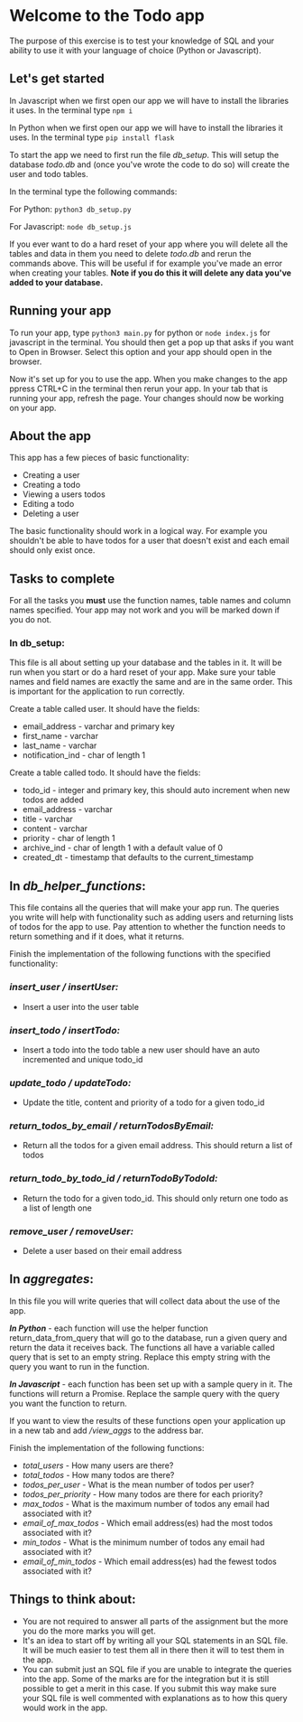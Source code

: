 # Welcome to the Todo app

The purpose of this exercise is to test your knowledge of SQL and your ability to use it with your language of choice (Python or Javascript).

## Let's get started
In Javascript when we first open our app we will have to install the libraries it uses. In the terminal type ```npm i```

In Python when we first open our app we will have to install the libraries it uses. In the terminal type ```pip install flask```

To start the app we need to first run the file _db_setup_. This will setup the database _todo.db_ and (once you've wrote the code to do so) will create the user and todo tables.

In the terminal type the following commands:

For Python:
```python3 db_setup.py```

For Javascript:
```node db_setup.js```

If you ever want to do a hard reset of your app where you will delete all the tables and data in them you need to delete _todo.db_ and rerun the commands above. This will be useful if for example you've made an error when creating your tables. **Note if you do this it will delete any data you've added to your database.**

## Running your app
To run your app, type ``` python3 main.py ``` for python or ``` node index.js ``` for javascript in the terminal. You should then get a pop up that asks if you want to Open in Browser. Select this option and your app should open in the browser.

Now it's set up for you to use the app. When you make changes to the app ppress CTRL+C in the terminal then rerun your app. In your tab that is running your app, refresh the page. Your changes should now be working on your app.

## About the app
This app has a few pieces of basic functionality:
 - Creating a user
 - Creating a todo
 - Viewing a users todos
 - Editing a todo
 - Deleting a user

The basic functionality should work in a logical way. For example you shouldn't be able to have todos for a user that doesn't exist and each email should only exist once.

## Tasks to complete
For all the tasks you **must** use the function names, table names and column names specified. Your app may not work and you will be marked down if you do not.

### In db_setup:

This file is all about setting up your database and the tables in it. It will be run when you start or do a hard reset of your app. Make sure your table names and field names are exactly the same and are in the same order. This is important for the application to run correctly.

Create a table called user. It should have the fields:
- email_address - varchar and primary key
- first_name - varchar
- last_name  - varchar
- notification_ind - char of length 1

Create a table called todo. It should have the fields:
- todo_id - integer and primary key, this should auto increment when new todos are added
- email_address - varchar
- title - varchar
- content - varchar
- priority - char of length 1
- archive_ind -  char of length 1 with a default value of 0
- created_dt - timestamp that defaults to the current_timestamp


## In _db_helper_functions_:

This file contains all the queries that will make your app run. The queries you write will help with functionality such as adding users and returning lists of todos for the app to use. Pay attention to whether the function needs to return something and if it does, what it returns.

Finish the implementation of the following functions with the specified functionality:

### _insert_user / insertUser:_
- Insert a user into the user table

### _insert_todo / insertTodo:_
- Insert a todo into the todo table a new user should have an auto incremented and unique todo_id

### _update_todo / updateTodo:_
- Update the title, content and priority of a todo for a given todo_id

### _return_todos_by_email / returnTodosByEmail:_
- Return all the todos for a given email address. This should return a list of todos

### _return_todo_by_todo_id / returnTodoByTodoId:_
- Return the todo for a given todo_id. This should only return one todo as a list of length one

### _remove_user / removeUser:_
- Delete a user based on their email address

## In _aggregates_:

In this file you will write queries that will collect data about the use of the app.

**_In Python_** - each function will use the helper function return_data_from_query that will go to the database, run a given query and return the data it receives back. The functions all have a variable called query that is set to an empty string. Replace this empty string with the query you want to run in the function.

**_In Javascript_** - each function has been set up with a sample query in it. The functions will return a Promise. Replace the sample query with the query you want the function to return.

If you want to view the results of these functions open your application up in a new tab and add _/view_aggs_ to the address bar.

Finish the implementation of the following functions:

- _total_users_ - How many users are there?
- _total_todos_ - How many todos are there?
- _todos_per_user_ - What is the mean number of todos per user?
- _todos_per_priority_ - How many todos are there for each priority?
- _max_todos_ - What is the maximum number of todos any email had associated with it?
- _email_of_max_todos_ - Which email address(es) had the most todos associated with it?
- _min_todos_ - What is the minimum number of todos any email had associated with it?
- _email_of_min_todos_ - Which email address(es) had the fewest todos associated with it?


## Things to think about:
 - You are not required to answer all parts of the assignment but the more you do the more marks you will get.
 - It's an idea to start off by writing all your SQL statements in an SQL file. It will be much easier to test them all in there then it will to test them in the app.
 - You can submit just an SQL file if you are unable to integrate the queries into the app. Some of the marks are for the integration but it is still possible to get a merit in this case. If you submit this way make sure your SQL file is well commented with explanations as to how this query would work in the app.